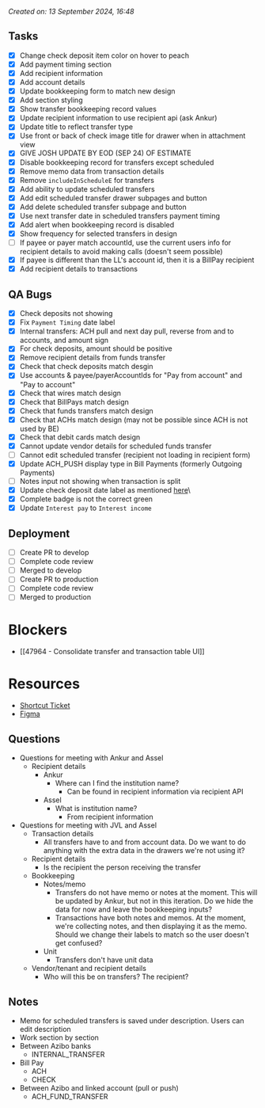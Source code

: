 *Created on: 13 September 2024, 16:48*
## Tasks
- [x] Change check deposit item color on hover to peach
- [x] Add payment timing section
- [x] Add recipient information
- [x] Add account details
- [x] Update bookkeeping form to match new design
- [x] Add section styling
- [x] Show transfer bookkeeping record values
- [x] Update recipient information to use recipient api (ask Ankur)
- [x] Update title to reflect transfer type
- [x] Use front or back of check image title for drawer when in attachment view
- [x] GIVE JOSH UPDATE BY EOD (SEP 24) OF ESTIMATE
- [x] Disable bookkeeping record for transfers except scheduled
- [x] Remove memo data from transaction details
- [x] Remove `includeInScheduleE` for transfers
- [x] Add ability to update scheduled transfers
- [x] Add edit scheduled transfer drawer subpages and button
- [x] Add delete scheduled transfer subpage and button
- [x] Use next transfer date in scheduled transfers payment timing
- [x] Add alert when bookkeeping record is disabled
- [x] Show frequency for selected transfers in design
- [ ] If payee or payer match accountId, use the current users info for recipient details to avoid making calls (doesn't seem possible)
- [x] If payee is different than the LL's account id, then it is a BillPay recipient
- [x] Add recipient details to transactions
## QA Bugs
- [x] Check deposits not showing
- [x] Fix `Payment Timing` date label
- [x] Internal transfers: ACH pull and next day pull, reverse from and to accounts, and amount sign
- [x] For check deposits, amount should be positive
- [x] Remove recipient details from funds transfer
- [x] Check that check deposits match desgin
- [x] Use accounts & payee/payerAccountIds for "Pay from account" and "Pay to account"
- [x] Check that wires match design
- [x] Check that BillPays match design
- [x] Check that funds transfers match design
- [x] Check that ACHs match design (may not be possible since ACH is not used by BE)
- [x] Check that debit cards match design
- [x] Cannot update vendor details for scheduled funds transfer
- [ ] Cannot edit scheduled transfer (recipient not loading in recipient form)
- [x] Update ACH_PUSH display type in Bill Payments (formerly Outgoing Payments)
- [ ] Notes input not showing when transaction is split
- [x] Update check deposit date label as mentioned [here](https://zibo-workspace.slack.com/archives/C04UCDU6K2A/p1728587696146579?thread_ts=1728586804.524599&cid=C04UCDU6K2A)\
- [x] Complete badge is not the correct green
- [x] Update `Interest pay` to `Interest income`
## Deployment
- [ ] Create PR to develop
- [ ] Complete code review
- [ ] Merged to develop
- [ ] Create PR to production
- [ ] Complete code review
- [ ] Merged to production
# Blockers
- [[47964 - Consolidate transfer and transaction table UI]]
# Resources
- [Shortcut Ticket]()
- [Figma]()
## Questions
- Questions for meeting with Ankur and Assel
	- Recipient details
		- Ankur
			- Where can I find the institution name?
				- Can be found in recipient information via recipient API
		- Assel
			- What is institution name?
				- From recipient information
- Questions for meeting with JVL and Assel
	- Transaction details
		- All transfers have to and from account data. Do we want to do anything with the extra data in the drawers we're not using it?
	- Recipient details
		- Is the recipient the person receiving the transfer
	- Bookkeeping 
		- Notes/memo
			- Transfers do not have memo or notes at the moment. This will be updated by Ankur, but not in this iteration. Do we hide the data for now and leave the bookkeeping inputs?
			- Transactions have both notes and memos. At the moment, we're collecting notes, and then displaying it as the memo. Should we change their labels to match so the user doesn't get confused?
		- Unit
			- Transfers don't have unit data
	- Vendor/tenant and recipient details
		- Who will this be on transfers? The recipient?
## Notes
- Memo for scheduled transfers is saved under description. Users can edit description
- Work section by section
- Between Azibo banks
	- INTERNAL_TRANSFER
- Bill Pay
	- ACH
	- CHECK
- Between Azibo and linked account (pull or push)
	- ACH_FUND_TRANSFER